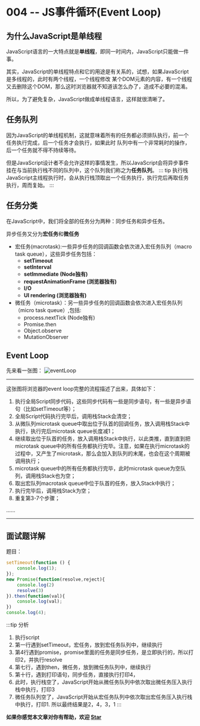 # 004 -- JS事件循环(Event Loop)

## 为什么JavaScript是单线程
JavaScript语言的一大特点就是**单线程**，即同一时间内，JavaScript只能做一件事。

其实，JavaScript的单线程特点和它的用途是有关系的，试想，如果JavaScript是多线程的，此时有两个线程，一个线程修改
某个DOM元素的内容，有一个线程又去删除这个DOM，那么这时浏览器就不知道该怎么办了，造成不必要的混淆。

所以，为了避免复杂，JavaScript做成单线程语言，这样就很清晰了。

## 任务队列
因为JavaScript的单线程机制，这就意味着所有的任务都必须排队执行，前一个任务执行完成，后一个任务才会执行，如果此时
队列中有一个非常耗时的操作，后一个任务就不得不持续等待。

但是JavaScript设计者不会允许这样的事情发生，所以JavaScript会将异步事件挂在与当前执行栈不同的队列中，这个队列我们称之为**任务队列**。
::: tip 执行栈
JavaScript主线程执行时，会从执行栈顶取出一个任务执行，执行完后再取任务执行，周而复始。
:::

## 任务分类
在JavaScript中，我们将全部的任务分为两种：同步任务和异步任务。

异步任务又分为**宏任务**和**微任务**
* 宏任务(macrotask):一些异步任务的回调函数会依次进入宏任务队列（macro task queue），这些异步任务包括：
    * **setTimeout**
    * **setInterval**
    * **setImmediate (Node独有)**
    * **requestAnimationFrame (浏览器独有)**
    * **I/O**
    * **UI rendering (浏览器独有)**
* 微任务（microtask）：另一些异步任务的回调函数会依次进入宏任务队列（micro task queue）,包括:
    * process.nextTick (Node独有)
    * Promise.then
    * Object.observe
    * MutationObserver

## Event Loop
先来看一张图：
![eventLoop](~@Front/JS/image/eventLoop.png)

***
这张图将浏览器的event loop完整的流程描述了出来，具体如下：

1. 执行全局Script同步代码，这些同步代码有一些是同步语句，有一些是异步语句（比如setTimeout等）；
2. 全局Script代码执行完毕后，调用栈Stack会清空；
3. 从微队列microtask queue中取出位于队首的回调任务，放入调用栈Stack中执行，执行完后microtask queue长度减1；
4. 继续取出位于队首的任务，放入调用栈Stack中执行，以此类推，直到直到把microtask queue中的所有任务都执行完毕。注意，如果在执行microtask的过程中，又产生了microtask，那么会加入到队列的末尾，也会在这个周期被调用执行；
5. microtask queue中的所有任务都执行完毕，此时microtask queue为空队列，调用栈Stack也为空；
6. 取出宏队列macrotask queue中位于队首的任务，放入Stack中执行；
7. 执行完毕后，调用栈Stack为空；
8. 重复第3-7个步骤；

......
***

## 面试题详解
题目：
```js
setTimeout(function () {
    console.log(1);
});
new Promise(function(resolve,reject){
    console.log(2)
    resolve(3)
}).then(function(val){
    console.log(val);
})
console.log(4);
```
:::tip 分析
1. 执行script
2. 第一行遇到setTimeout，宏任务，放到宏任务队列中，继续执行
3. 第4行遇到promise，promise里面的任务是同步任务，是立即执行的，所以打印2，并执行resolve
4. 第七行，遇到then，微任务，放到微任务队列中，继续执行
5. 第十行，遇到打印语句，同步任务，直接执行打印4，
6. 此时，执行栈空了，JavaScript开始从微任务队列中依次取出微任务压入执行栈中执行，打印3
7. 微任务队列空了，JavaScript开始从宏任务队列中依次取出宏任务压入执行栈中执行，打印1.
所以最终结果是2，4，3，1
:::

**如果你感觉本文章对你有帮助，欢迎 [Star](https://github.com/winteroo/myblog)**


